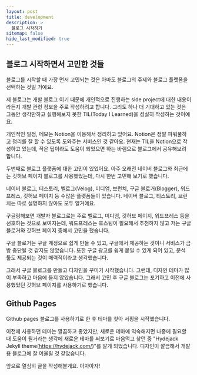```yaml
---
layout: post
title: development
description: >
  블로그 시작하기
sitemap: false
hide_last_modified: true
---
```


## 블로그 시작하면서 고민한 것들

블로그를 시작할 때 가장 먼저 고민되는 것은 아마도 블로그의 주제와 블로그 플랫폼을 선택하는 것일 거예요.

제 블로그는 개발 블로그 이기 때문에 개인적으로 진행하는 side project에 대한 내용이라든지 개발 관련 정보을 주로 작성하려고 합니다. 그리도 하나 더 기대하고 있는 것은 그동안 생각만하고 실행해보지 못한 TIL(Today I Learned)을 성실히 작성하는 것이예요.

개인적인 일정, 메모는 Notion을 이용해서 정리하고 있어요. Notion은 정말 파워풀하고 정리를 잘 할 수 있도록 도와주는 서비스인 것 같아요. 현재는 TIL을 Notion으로 작성하고 있는데, 작은 팁이라도 도움이 되었으면 하는 바램으로 블로그에서 공유해보려 합니다.

두번째로 블로그 플랫폼에 대한 고민이 있었어요. 아주 오래전 네이버 블로그와 최근에는 깃허브 페이지 블로그를 사용했었는데, 다시 한번 고민해 보기로 했습니다.

네이버 블로그, 티스토리, 벨로그(Velog), 미디엄, 브런치, 구글 블로거(Blogger), 워드프레스, 깃허브 페이지 등 수많은 플랫폼들이 있습니다. 네이버 블로그, 티스토리, 브런치는 따로 설명하지 않아도 모두 알거예요.

구글링해보면 개발자 블로그로는 주로 벨로그, 미디엄, 깃허브 페이지, 워드프레스 등을 선호하는 것으로 보여지는데, 워드프레스는 호스팅이 필요해서 추천하지 않고 저는 구글 블로거와 깃허브 페이지 중에서 고민을 했습니다.

구글 블로거는 구글 계정으로 쉽게 만들 수 있고, 구글에서 제공하는 것이니 서비스가 금방 중단될 것 같지도 않았습니다. 또한 구글 광고를 쉽게 붙일 수 있게 되어 있고, 분석 툴도 제공되는 것이 매력적이라고 생각했습니다.

그래서 구글 블로그를 만들고 디자인을 꾸미기 시작했습니다. 그런데, 디자인 테마가 많이 부족하고 마음에 들지 않았습니다. 그래서 고민 후 구글 블로그는 포기하고 이전에 사용했었던 깃허브 페이지를 사용하기로 했습니다.

## Github Pages

Github pages 블로그를 사용하기로 한 후 테마를 찾아 서핑을 시작했습니다.

이전에 사용하던 테마는 깔끔하고 좋았지만, 새로운 테마에 익숙해지면 나중에 필요할 때 도움이 될거라는 생각에 새로운 테마를 써보기로 마음먹고 찾던 중 "Hydejack Jekyll theme(https://hydejack.com/)"를 알게 되었습니다. 디자인이 깔끔해서 개발용 블로그에 잘 어울릴 것 같았습니다.

앞으로 열심히 글을 작성해볼게요. 아자아자!
